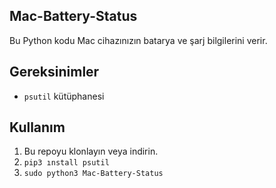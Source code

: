## Mac-Battery-Status

Bu Python kodu Mac cihazınızın batarya ve şarj bilgilerini verir.

## Gereksinimler
- `psutil` kütüphanesi

## Kullanım

1. Bu repoyu klonlayın veya indirin.
2. `pip3 ınstall psutil`
3. `sudo python3 Mac-Battery-Status`
